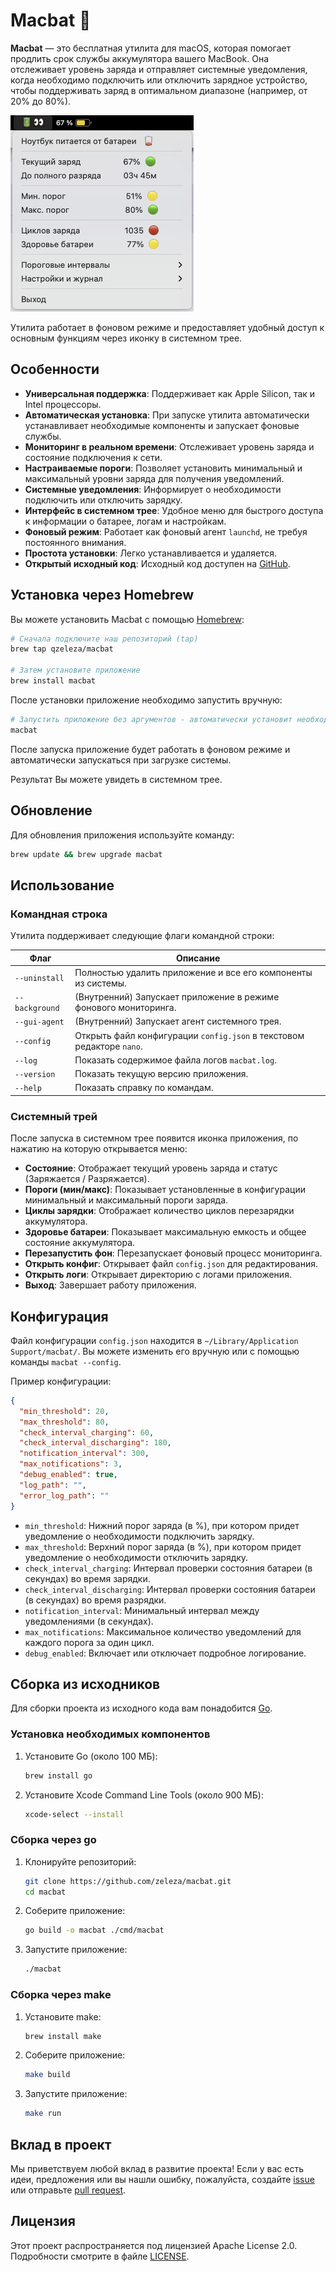 # Macbat 🔋

**Macbat** — это бесплатная утилита для macOS, которая помогает продлить срок службы аккумулятора вашего MacBook. Она отслеживает уровень заряда и отправляет системные уведомления, когда необходимо подключить или отключить зарядное устройство, чтобы поддерживать заряд в оптимальном диапазоне (например, от 20% до 80%).

![macbat in system tray](images/sys-tray-image.png)


Утилита работает в фоновом режиме и предоставляет удобный доступ к основным функциям через иконку в системном трее.

## Особенности

- **Универсальная поддержка**: Поддерживает как Apple Silicon, так и Intel процессоры.
- **Автоматическая установка**: При запуске утилита автоматически устанавливает необходимые компоненты и запускает фоновые службы.
- **Мониторинг в реальном времени**: Отслеживает уровень заряда и состояние подключения к сети.
- **Настраиваемые пороги**: Позволяет установить минимальный и максимальный уровни заряда для получения уведомлений.
- **Системные уведомления**: Информирует о необходимости подключить или отключить зарядку.
- **Интерфейс в системном трее**: Удобное меню для быстрого доступа к информации о батарее, логам и настройкам.
- **Фоновый режим**: Работает как фоновый агент `launchd`, не требуя постоянного внимания.
- **Простота установки**: Легко устанавливается и удаляется.
- **Открытый исходный код**: Исходный код доступен на [GitHub](https://github.com/qzeleza/macbat).

## Установка через Homebrew

Вы можете установить Macbat с помощью [Homebrew](https://brew.sh/):

```bash
# Сначала подключите наш репозиторий (tap)
brew tap qzeleza/macbat

# Затем установите приложение
brew install macbat
```

После установки приложение необходимо запустить вручную:

```bash
# Запустить приложение без аргументов - автоматически установит необходимые компоненты и запустит фоновые службы
macbat
```

После запуска приложение будет работать в фоновом режиме и автоматически запускаться при загрузке системы.

Результат Вы можете увидеть в системном трее.

## Обновление

Для обновления приложения используйте команду:

```bash
brew update && brew upgrade macbat
```

## Использование

### Командная строка

Утилита поддерживает следующие флаги командной строки:

| Флаг                  | Описание                                                                  |
| --------------------- | ------------------------------------------------------------------------- |
| `--uninstall`         | Полностью удалить приложение и все его компоненты из системы.             |
| `--background`        | (Внутренний) Запускает приложение в режиме фонового мониторинга.          |
| `--gui-agent`         | (Внутренний) Запускает агент системного трея.                             |
| `--config`            | Открыть файл конфигурации `config.json` в текстовом редакторе `nano`.     |
| `--log`               | Показать содержимое файла логов `macbat.log`.                             |
| `--version`           | Показать текущую версию приложения.                                       |
| `--help`              | Показать справку по командам.                                             |

### Системный трей

После запуска в системном трее появится иконка приложения, по нажатию на которую открывается меню:

- **Состояние**: Отображает текущий уровень заряда и статус (Заряжается / Разряжается).
- **Пороги (мин/макс)**: Показывает установленные в конфигурации минимальный и максимальный пороги заряда.
- **Циклы зарядки**: Отображает количество циклов перезарядки аккумулятора.
- **Здоровье батареи**: Показывает максимальную емкость и общее состояние аккумулятора.
- **Перезапустить фон**: Перезапускает фоновый процесс мониторинга.
- **Открыть конфиг**: Открывает файл `config.json` для редактирования.
- **Открыть логи**: Открывает директорию с логами приложения.
- **Выход**: Завершает работу приложения.

## Конфигурация

Файл конфигурации `config.json` находится в `~/Library/Application Support/macbat/`. Вы можете изменить его вручную или с помощью команды `macbat --config`.

Пример конфигурации:

```json
{
  "min_threshold": 20,
  "max_threshold": 80,
  "check_interval_charging": 60,
  "check_interval_discharging": 180,
  "notification_interval": 300,
  "max_notifications": 3,
  "debug_enabled": true,
  "log_path": "",
  "error_log_path": ""
}
```

- `min_threshold`: Нижний порог заряда (в %), при котором придет уведомление о необходимости подключить зарядку.
- `max_threshold`: Верхний порог заряда (в %), при котором придет уведомление о необходимости отключить зарядку.
- `check_interval_charging`: Интервал проверки состояния батареи (в секундах) во время зарядки.
- `check_interval_discharging`: Интервал проверки состояния батареи (в секундах) во время разрядки.
- `notification_interval`: Минимальный интервал между уведомлениями (в секундах).
- `max_notifications`: Максимальное количество уведомлений для каждого порога за один цикл.
- `debug_enabled`: Включает или отключает подробное логирование.

## Сборка из исходников

Для сборки проекта из исходного кода вам понадобится [Go](https://golang.org/).

### Установка необходимых компонентов

1. Установите Go (около 100 МБ):
   ```bash
   brew install go
   ```

2. Установите Xcode Command Line Tools (около 900 МБ):
   ```bash
   xcode-select --install
   ```

### Сборка через go

1. Клонируйте репозиторий:
   ```bash
   git clone https://github.com/zeleza/macbat.git
   cd macbat
   ```

2. Соберите приложение:
   ```bash
   go build -o macbat ./cmd/macbat
   ```

3. Запустите приложение:
   ```bash
   ./macbat
   ```

### Сборка через make

1. Установите make:
   ```bash
   brew install make
   ```

2. Соберите приложение:
   ```bash
   make build
   ```

3. Запустите приложение:
   ```bash
   make run
   ```

## Вклад в проект

Мы приветствуем любой вклад в развитие проекта! Если у вас есть идеи, предложения или вы нашли ошибку, пожалуйста, создайте [issue](https://github.com/zeleza/macbat/issues) или отправьте [pull request](https://github.com/zeleza/macbat/pulls).

## Лицензия

Этот проект распространяется под лицензией Apache License 2.0. Подробности смотрите в файле [LICENSE](https://github.com/qzeleza/macbat/blob/main/LICENSE.md).
